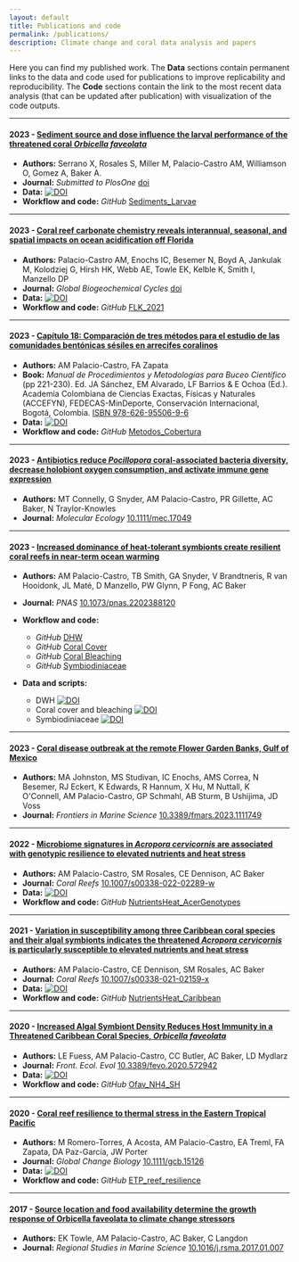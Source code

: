 ```yaml
---
layout: default
title: Publications and code
permalink: /publications/
description: Climate change and coral data analysis and papers
---
```


Here you can find my published work. The **Data** sections contain permanent links to the data and code used for publications to improve replicability and reproducibility. The **Code** sections contain the link to the most recent data analysis (that can be updated after publication) with visualization of the code outputs. 

-----

#### 2023 - [Sediment source and dose influence the larval performance of the threatened coral <i>Orbicella faveolata</i>](https://doi.org/10.1101/2023.09.22.559035)
* **Authors:** Serrano X, Rosales S, Miller M, Palacio-Castro AM, Williamson O, Gomez A, Baker A.
* **Journal:** _Submitted to PlosOne_ [doi](https://doi.org/10.1101/2023.09.22.559035)
* **Data:** [![DOI](https://zenodo.org/badge/DOI/10.5281/zenodo.8022069.svg)](https://doi.org/10.5281/zenodo.8022069)
* **Workflow and code:** _GitHub_ [Sediments_Larvae](https://anampc.github.io/Sediments_Larvae/)

-----

#### 2023 - [Coral reef carbonate chemistry reveals interannual, seasonal, and spatial impacts on ocean acidification off Florida](https://doi.org/10.1029/2023GB007789)
* **Authors:** Palacio-Castro AM, Enochs IC, Besemer N, Boyd A, Jankulak M, Kolodziej G, Hirsh HK, Webb AE, Towle EK, Kelble K, Smith I, Manzello DP 
* **Journal:** _Global Biogeochemical Cycles_ [doi](https://doi.org/10.1029/2023GB007789)
* **Data:** [![DOI](https://zenodo.org/badge/DOI/10.5281/zenodo.10275295.svg)](https://doi.org/10.5281/zenodo.10275295)
* **Workflow and code:** _GitHub_ [FLK_2021](https://anampc.github.io/FLK_2021)
  
-----

#### 2023 - [Capítulo 18: Comparación de tres métodos para el estudio de las comunidades bentónicas sésiles en arrecifes coralinos](https://github.com/anampc/Publications/blob/main/2023_ManualBuceo_Cap_18.pdf)

* **Authors:** AM Palacio-Castro, FA Zapata
* **Book:** _Manual de Procedimientos y Metodologías para Buceo Científico_ (pp 221-230). Ed. JA Sánchez, EM Alvarado, LF Barrios & E Ochoa (Ed.). Academia Colombiana de Ciencias Exactas, Físicas y Naturales (ACCEFYN), FEDECAS-MinDeporte, Conservación Internacional, Bogotá, Colombia. [ISBN 978-626-95506-9-6](https://github.com/anampc/Publications/blob/main/2023_ManualBuceo_Cap_18.pdf)
* **Data:** [![DOI](https://zenodo.org/badge/DOI/10.5281/zenodo.6369273.svg)](https://doi.org/10.5281/zenodo.6369273) 
* **Workflow and code:** _GitHub_ [Metodos_Cobertura](https://anampc.github.io/Metodos_Cobertura/)
  
-----
#### 2023 - [Antibiotics reduce <i>Pocillopora</i> coral-associated bacteria diversity, decrease holobiont oxygen consumption, and activate immune gene expression](https://doi.org/10.1111/mec.17049)
* **Authors:** MT Connelly, G Snyder, AM Palacio-Castro, PR Gillette, AC Baker, N Traylor-Knowles
* **Journal:** _Molecular Ecology_ [10.1111/mec.17049](https://doi.org/10.1111/mec.17049)

-----

#### 2023 - [Increased dominance of heat-tolerant symbionts create resilient coral reefs in near-term ocean warming](https://doi.org/10.1073/pnas.2202388120)

* **Authors:** AM Palacio-Castro, TB Smith, GA Snyder, V Brandtneris, R van Hooidonk, JL Maté, D Manzello, PW Glynn, P Fong, AC Baker
* **Journal:** _PNAS_ [10.1073/pnas.2202388120](https://doi.org/10.1073/pnas.2202388120)

* **Workflow and code:**
    * _GitHub_ [DHW](https://anampc.github.io/DHW_Uva/)
    * _GitHub_ [Coral Cover](https://anampc.github.io/Uva_ENSO_Cover_Bleaching/)
    * _GitHub_ [Coral Bleaching](https://rpubs.com/anampc20/Uva_ENSO_Cover_Bleaching)
    * _GitHub_ [Symbiodiniaceae](https://anampc.github.io/Symbiodiniaceae_Uva/)

* **Data and scripts:** 
    * DWH [![DOI](https://zenodo.org/badge/DOI/10.5281/zenodo.7035690.svg)](https://doi.org/10.5281/zenodo.7035690)
    * Coral cover and bleaching [![DOI](https://zenodo.org/badge/DOI/10.5281/zenodo.7035828.svg)](https://doi.org/10.5281/zenodo.7035828)
    * Symbiodiniaceae [![DOI](https://zenodo.org/badge/DOI/10.5281/zenodo.7035874.svg)](https://doi.org/10.5281/zenodo.7035874)
  
 -----

#### 2023 - [Coral disease outbreak at the remote Flower Garden Banks, Gulf of Mexico](https://doi.org/10.1016/j.rsma.2017.01.007)

* **Authors:** MA Johnston, MS Studivan, IC Enochs, AMS Correa, N Besemer, RJ Eckert, K Edwards, R Hannum, X Hu, M Nuttall, K O'Connell, AM Palacio-Castro, GP Schmahl, AB Sturm, B Ushijima, JD Voss
* **Journal:** _Frontiers in Marine Science_ [10.3389/fmars.2023.1111749](https://doi.org/10.3389/fmars.2023.1111749)

-----

#### 2022 - [Microbiome signatures in *Acropora cervicornis* are associated with genotypic resilience to elevated nutrients and heat stress](https://rdcu.be/cRFc1)

* **Authors:** AM Palacio-Castro, SM Rosales, CE Dennison, AC Baker
* **Journal:** _Coral Reefs_ [10.1007/s00338-022-02289-w](https://rdcu.be/cRFc1)
* **Data:** [![DOI](https://zenodo.org/badge/218383066.svg)](https://zenodo.org/badge/latestdoi/218383066)
* **Workflow and code:** _GitHub_ [NutrientsHeat_AcerGenotypes](https://anampc.github.io/Nutrients_Genotypes/)
  
-----


#### 2021 - [Variation in susceptibility among three Caribbean coral species and their algal symbionts indicates the threatened *Acropora cervicornis* is particularly susceptible to elevated nutrients and heat stress](https://rdcu.be/cpS3F)

* **Authors:** AM Palacio-Castro, CE Dennison, SM Rosales, AC Baker
* **Journal:** _Coral Reefs_ [10.1007/s00338-021-02159-x](https://rdcu.be/cpS3F)
* **Data:** [![DOI](https://zenodo.org/badge/DOI/10.5281/zenodo.4632232.svg)](https://doi.org/10.5281/zenodo.4632232)
* **Workflow and code:** _GitHub_ [NutrientsHeat_Caribbean](https://anampc.github.io/NutrientsHeat_Caribbean/)
  
-----

#### 2020 - [Increased Algal Symbiont Density Reduces Host Immunity in a Threatened Caribbean Coral Species, *Orbicella faveolata*](https://doi.org/10.3389/fevo.2020.572942)

* **Authors:** LE Fuess, AM Palacio-Castro, CC Butler, AC Baker, LD Mydlarz
* **Journal:** _Front. Ecol. Evol_  [10.3389/fevo.2020.572942](https://doi.org/10.3389/fevo.2020.572942) 
* **Data:** [![DOI](https://zenodo.org/badge/224942894.svg)](https://zenodo.org/badge/latestdoi/224942894)
* **Workflow and code:** _GitHub_ [Ofav_NH4_SH](https://anampc.github.io/Ofav_NH4_SH/)
  
-----

#### 2020 - [Coral reef resilience to thermal stress in the Eastern Tropical Pacific](http://dx.doi.org/10.1111/gcb.15126)

* **Authors:** M Romero-Torres, A Acosta, AM Palacio-Castro, EA Treml, FA Zapata, DA Paz-García, JW Porter
* **Journal:** _Global Change Biology_ [10.1111/gcb.15126](http://dx.doi.org/10.1111/gcb.15126)
* **Data:** [![DOI](https://zenodo.org/badge/doi/10.5281/zenodo.3404205.svg)](http://dx.doi.org/10.5281/zenodo.3404205)
* **Workflow and code:** _GitHub_ [ETP_reef_resilience](https://anampc.github.io/ETP_reef_resilience/)

-----

#### 2017 - [Source location and food availability determine the growth response of Orbicella faveolata to climate change stressors](https://doi.org/10.1016/j.rsma.2017.01.007)

* **Authors:** EK Towle, AM Palacio-Castro, AC Baker, C Langdon
* **Journal:** _Regional Studies in Marine Science_ [10.1016/j.rsma.2017.01.007](https://doi.org/10.1016/j.rsma.2017.01.007)
